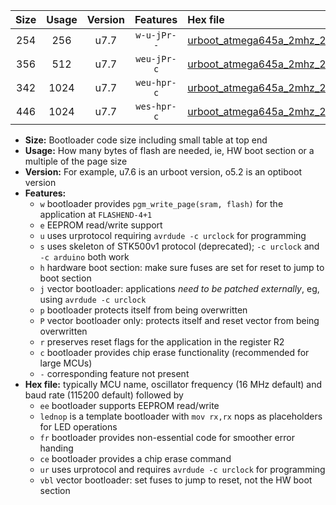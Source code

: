 |Size|Usage|Version|Features|Hex file|
|:-:|:-:|:-:|:-:|:--|
|254|256|u7.7|`w-u-jPr--`|[urboot_atmega645a_2mhz_250000bps_lednop_ur_vbl.hex](https://raw.githubusercontent.com/stefanrueger/urboot.hex/main/mcus/atmega645a/fcpu_2mhz/250000_bps/urboot_atmega645a_2mhz_250000bps_lednop_ur_vbl.hex)|
|356|512|u7.7|`weu-jPr-c`|[urboot_atmega645a_2mhz_250000bps_ee_lednop_fr_ce_ur_vbl.hex](https://raw.githubusercontent.com/stefanrueger/urboot.hex/main/mcus/atmega645a/fcpu_2mhz/250000_bps/urboot_atmega645a_2mhz_250000bps_ee_lednop_fr_ce_ur_vbl.hex)|
|342|1024|u7.7|`weu-hpr-c`|[urboot_atmega645a_2mhz_250000bps_ee_lednop_fr_ce_ur.hex](https://raw.githubusercontent.com/stefanrueger/urboot.hex/main/mcus/atmega645a/fcpu_2mhz/250000_bps/urboot_atmega645a_2mhz_250000bps_ee_lednop_fr_ce_ur.hex)|
|446|1024|u7.7|`wes-hpr-c`|[urboot_atmega645a_2mhz_250000bps_ee_lednop_fr_ce.hex](https://raw.githubusercontent.com/stefanrueger/urboot.hex/main/mcus/atmega645a/fcpu_2mhz/250000_bps/urboot_atmega645a_2mhz_250000bps_ee_lednop_fr_ce.hex)|

- **Size:** Bootloader code size including small table at top end
- **Usage:** How many bytes of flash are needed, ie, HW boot section or a multiple of the page size
- **Version:** For example, u7.6 is an urboot version, o5.2 is an optiboot version
- **Features:**
  + `w` bootloader provides `pgm_write_page(sram, flash)` for the application at `FLASHEND-4+1`
  + `e` EEPROM read/write support
  + `u` uses urprotocol requiring `avrdude -c urclock` for programming
  + `s` uses skeleton of STK500v1 protocol (deprecated); `-c urclock` and `-c arduino` both work
  + `h` hardware boot section: make sure fuses are set for reset to jump to boot section
  + `j` vector bootloader: applications *need to be patched externally*, eg, using `avrdude -c urclock`
  + `p` bootloader protects itself from being overwritten
  + `P` vector bootloader only: protects itself and reset vector from being overwritten
  + `r` preserves reset flags for the application in the register R2
  + `c` bootloader provides chip erase functionality (recommended for large MCUs)
  + `-` corresponding feature not present
- **Hex file:** typically MCU name, oscillator frequency (16 MHz default) and baud rate (115200 default) followed by
  + `ee` bootloader supports EEPROM read/write
  + `lednop` is a template bootloader with `mov rx,rx` nops as placeholders for LED operations
  + `fr` bootloader provides non-essential code for smoother error handing
  + `ce` bootloader provides a chip erase command
  + `ur` uses urprotocol and requires `avrdude -c urclock` for programming
  + `vbl` vector bootloader: set fuses to jump to reset, not the HW boot section
